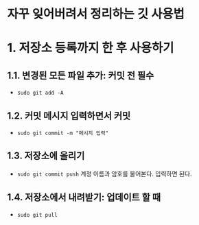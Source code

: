 자꾸 잊어버려서 정리하는 깃 사용법
======================

# 1. 저장소 등록까지 한 후 사용하기
## 1.1. 변경된 모든 파일 추가: 커밋 전 필수
* `sudo git add -A`

## 1.2. 커밋 메시지 입력하면서 커밋
* `sudo git commit -m "메시지 입력"`

## 1.3. 저장소에 올리기
* `sudo git commit push`
계정 이름과 암호를 물어본다. 입력하면 된다.

## 1.4. 저장소에서 내려받기: 업데이트 할 때
* `sudo git pull`

